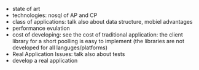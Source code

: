 * state of art
* technologies: nosql of AP and CP
* class of applications: talk also about data structure, mobiel advantages
* performance evulation
* cost of developing: see the cost of traditional application:  the client library for a short poolling is easy to implement (the libraries are not developed for all languges/platforms)
* Real Application Issues: talk also about tests
* develop a real application
